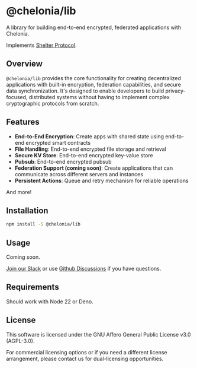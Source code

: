 # @chelonia/lib

A library for building end-to-end encrypted, federated applications with Chelonia.

Implements [Shelter Protocol](https://shelterprotocol.net).

## Overview

`@chelonia/lib` provides the core functionality for creating decentralized applications with built-in encryption, federation capabilities, and secure data synchronization. It's designed to enable developers to build privacy-focused, distributed systems without having to implement complex cryptographic protocols from scratch.

## Features

- **End-to-End Encryption**: Create apps with shared state using end-to-end encrypted smart contracts
- **File Handling**: End-to-end encrypted file storage and retrieval
- **Secure KV Store**: End-to-end encrypted key-value store
- **Pubsub**: End-to-end encrypted pubsub
- **Federation Support (coming soon)**: Create applications that can communicate across different servers and instances
- **Persistent Actions**: Queue and retry mechanism for reliable operations

And more!

## Installation

```bash
npm install -S @chelonia/lib
```

## Usage

Coming soon.

[Join our Slack](https://join.slack.com/t/okturtles/shared_invite/zt-10jmpfgxj-tXQ1MKW7t8qqdyY6fB7uyQ) or use [Github Discussions](https://github.com/okTurtles/libcheloniajs/discussions) if you have questions.

## Requirements

Should work with Node 22 or Deno.

## License

This software is licensed under the GNU Affero General Public License v3.0 (AGPL-3.0).

For commercial licensing options or if you need a different license arrangement, please contact us for dual-licensing opportunities.
